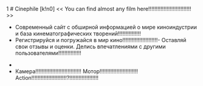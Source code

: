 1  # Сinephile [k!n0]
<< You can find almost any film here!!!!!!!!!!!!!!!!!!!!!!!!!!!! >>

- Современный сайт с обширной информацией о мире киноиндустрии и база кинематографических творений!!!!!!!!!!!!!!!
- Регистрируйся и погружайся в мир кино!!!!!!!!!!!!!!!!!!!!!!!- Оставляй свои отзывы и оценки. Делись впечатлениями с другими пользователями!!!!!!!!!!!!!!!
*
* Камера!!!!!!!!!!!!!!!!!!!!!!!!!!!!!! Мотор!!!!!!!!!!!!!!!!!!!!!!!!! Action!!!!!!!!!!!!!!!!!!!!!!!?!!!!!!!!!!!!!!!!!!!
